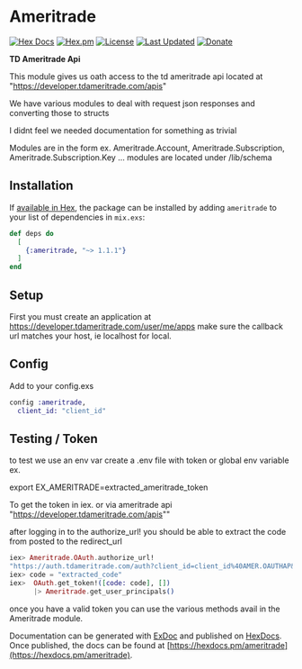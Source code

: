 # Ameritrade

[![Hex Docs](https://img.shields.io/badge/hex-docs-lightgreen.svg)](https://hexdocs.pm/ameritrade/)
[![Hex.pm](https://img.shields.io/hexpm/dt/ameritrade.svg)](https://hex.pm/packages/ameritrade)
[![License](https://img.shields.io/hexpm/l/ameritrade.svg)](https://github.com/mithereal/ex_ameritrade/blob/master/LICENSE)
[![Last Updated](https://img.shields.io/github/last-commit/mithereal/ex_ameritrade.svg)](https://github.com/mithereal/ex_ameritrade/commits/master)
[![Donate](https://img.shields.io/liberapay/patrons/mithereal)](https://liberapay.com/Mithereal/donate)

**TD Ameritrade Api**

This module gives us oath access to the td ameritrade api located at "https://developer.tdameritrade.com/apis"

We have various modules to deal with request json responses and converting those to structs 

I didnt feel we needed documentation for something as trivial

Modules are in the form ex. Ameritrade.Account, Ameritrade.Subscription,  Ameritrade.Subscription.Key ... modules are located under /lib/schema 

## Installation

If [available in Hex](https://hex.pm/packages/ameritrade), the package can be installed
by adding `ameritrade` to your list of dependencies in `mix.exs`:

```elixir
def deps do
  [
    {:ameritrade, "~> 1.1.1"}
  ]
end
```

## Setup 
First you must create an application at https://developer.tdameritrade.com/user/me/apps
make sure the callback url matches your host, ie localhost for local.

## Config

Add to your config.exs
```elixir
config :ameritrade,
  client_id: "client_id"
```

## Testing / Token
to test we use an env var
create a .env file with token or global env variable ex.

export EX_AMERITRADE=extracted_ameritrade_token

To get the token
in iex. or via ameritrade api "https://developer.tdameritrade.com/apis""

after logging in to the authorize_url! you should be able to extract the code from posted to the redirect_url

```elixir
iex> Ameritrade.OAuth.authorize_url!
"https://auth.tdameritrade.com/auth?client_id=client_id%40AMER.OAUTHAP&redirect_uri=&response_type=code"
iex> code = "extracted_code"
iex>  OAuth.get_token!([code: code], [])
      |> Ameritrade.get_user_principals()
```


once you have a valid token you can use the various methods avail in the Ameritrade module.

Documentation can be generated with [ExDoc](https://github.com/elixir-lang/ex_doc)
and published on [HexDocs](https://hexdocs.pm). Once published, the docs can
be found at [https://hexdocs.pm/ameritrade](https://hexdocs.pm/ameritrade).

